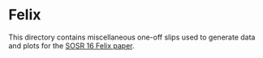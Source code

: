 # Felix #
This directory contains miscellaneous one-off slips used to generate data and
plots for the [SOSR 16 Felix
paper](http://conferences.sigcomm.org/sosr/2016/papers/sosr_paper83.pdf).
